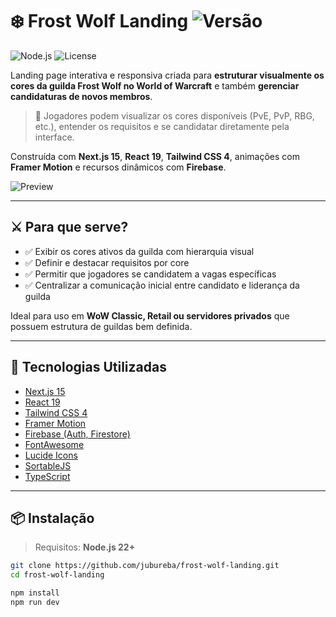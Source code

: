 # ❄️ Frost Wolf Landing ![Versão](https://img.shields.io/badge/version-0.5.15-orange)

![Node.js](https://img.shields.io/badge/node-22.x-blue.svg)
![License](https://img.shields.io/badge/license-MIT-green.svg)


Landing page interativa e responsiva criada para **estruturar visualmente os cores da guilda Frost Wolf no World of Warcraft** e também **gerenciar candidaturas de novos membros**.

> 🎯 Jogadores podem visualizar os cores disponíveis (PvE, PvP, RBG, etc.), entender os requisitos e se candidatar diretamente pela interface.

Construída com **Next.js 15**, **React 19**, **Tailwind CSS 4**, animações com **Framer Motion** e recursos dinâmicos com **Firebase**.

![Preview](https://github.com/user-attachments/assets/68c74353-ea45-4cfd-94e1-b5b0bf9ca328)

---

## ⚔️ Para que serve?

- ✅ Exibir os cores ativos da guilda com hierarquia visual
- ✅ Definir e destacar requisitos por core
- ✅ Permitir que jogadores se candidatem a vagas específicas
- ✅ Centralizar a comunicação inicial entre candidato e liderança da guilda

Ideal para uso em **WoW Classic, Retail ou servidores privados** que possuem estrutura de guildas bem definida.

---

## 🚀 Tecnologias Utilizadas

- [Next.js 15](https://nextjs.org/)
- [React 19](https://react.dev/)
- [Tailwind CSS 4](https://tailwindcss.com/)
- [Framer Motion](https://www.framer.com/motion/)
- [Firebase (Auth, Firestore)](https://firebase.google.com/)
- [FontAwesome](https://fontawesome.com/)
- [Lucide Icons](https://lucide.dev/)
- [SortableJS](https://github.com/SortableJS/Sortable)
- [TypeScript](https://www.typescriptlang.org/)

---

## 📦 Instalação

> Requisitos: **Node.js 22+**

```bash
git clone https://github.com/jubureba/frost-wolf-landing.git
cd frost-wolf-landing

npm install
npm run dev

